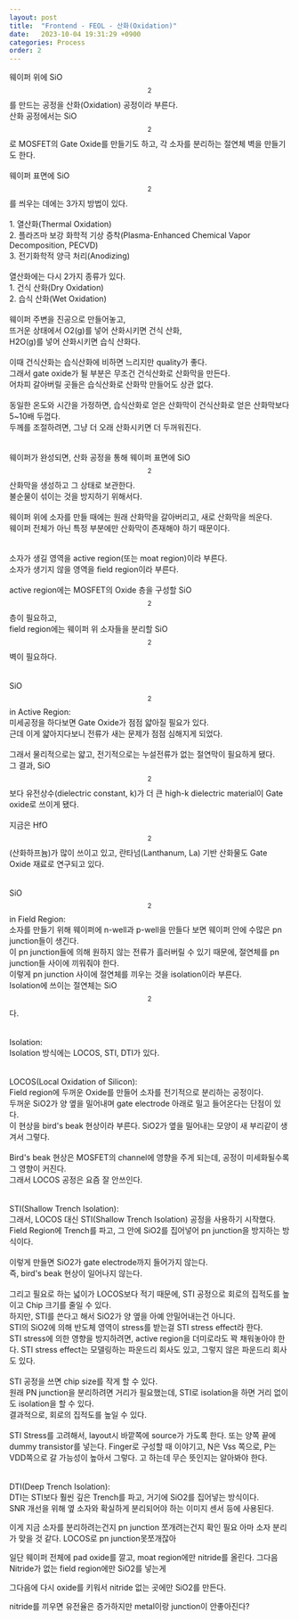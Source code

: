 ```yaml
---
layout: post
title:  "Frontend - FEOL - 산화(Oxidation)"
date:   2023-10-04 19:31:29 +0900
categories: Process
order: 2
---
```


웨이퍼 위에 SiO$$_{2}$$를 만드는 공정을 산화(Oxidation) 공정이라 부른다.<br>
산화 공정에서는 SiO$$_{2}$$로 MOSFET의 Gate Oxide를 만들기도 하고, 각 소자를 분리하는 절연체 벽을 만들기도 한다.
<br>
<br>
웨이퍼 표면에 SiO$$_{2}$$를 씌우는 데에는 3가지 방법이 있다.<br>
<br>
1\. 열산화(Thermal Oxidation)<br>
2\. 플라즈마 보강 화학적 기상 증착(Plasma-Enhanced Chemical Vapor Decomposition, PECVD)<br>
3\. 전기화학적 양극 처리(Anodizing)<br>
<br>
열산화에는 다시 2가지 종류가 있다.<br>
1\. 건식 산화(Dry Oxidation)<br>
2\. 습식 산화(Wet Oxidation)<br>
<br>
웨이퍼 주변을 진공으로 만들어놓고,<br>
뜨거운 상태에서 O2(g)를 넣어 산화시키면 건식 산화,<br>
H2O(g)를 넣어 산화시키면 습식 산화다.<br>
<br>
이때 건식산화는 습식산화에 비하면 느리지만 quality가 좋다.<br>
그래서 gate oxide가 될 부분은 무조건 건식산화로 산화막을 만든다.<br>
어차피 갈아버릴 곳들은 습식산화로 산화막 만들어도 상관 없다.<br>
<br>
동일한 온도와 시간을 가정하면, 습식산화로 얻은 산화막이 건식산화로 얻은 산화막보다 5~10배 두껍다.<br>
두께를 조절하려면, 그냥 더 오래 산화시키면 더 두꺼워진다.<br>
<br>
<br>
웨이퍼가 완성되면, 산화 공정을 통해 웨이퍼 표면에 SiO$$_{2}$$ 산화막을 생성하고 그 상태로 보관한다.<br>
불순물이 섞이는 것을 방지하기 위해서다.<br>
<br>
웨이퍼 위에 소자를 만들 때에는 원래 산화막을 갈아버리고, 새로 산화막을 씌운다.<br>
웨이퍼 전체가 아닌 특정 부분에만 산화막이 존재해야 하기 때문이다.<br>
<br>
<br>
소자가 생길 영역을 active region(또는 moat region)이라 부른다.<br>
소자가 생기지 않을 영역을 field region이라 부른다.<br>
<br>
active region에는 MOSFET의 Oxide 층을 구성할 SiO$$_{2}$$층이 필요하고,<br>
field region에는 웨이퍼 위 소자들을 분리할 SiO$$_{2}$$벽이 필요하다.<br>
<br>
<br>
SiO$$_{2}$$ in Active Region:<br>
미세공정을 하다보면 Gate Oxide가 점점 얇아질 필요가 있다.<br>
근데 이게 얇아지다보니 전류가 새는 문제가 점점 심해지게 되었다.<br>
<br>
그래서 물리적으로는 얇고, 전기적으로는 누설전류가 없는 절연막이 필요하게 됐다.<br>
그 결과, SiO$$_{2}$$보다 유전상수(dielectric constant, k)가 더 큰 high-k dielectric material이 Gate oxide로 쓰이게 됐다.<br>
<br>
지금은 HfO$$_{2}$$(산화하프늄)가 많이 쓰이고 있고, 란타넘(Lanthanum, La) 기반 산화물도 Gate Oxide 재료로 연구되고 있다.<br>
<br>
<br>
SiO$$_{2}$$ in Field Region:<br>
소자를 만들기 위해 웨이퍼에 n-well과 p-well을 만들다 보면 웨이퍼 안에 수많은 pn junction들이 생긴다.<br>
이 pn junction들에 의해 원하지 않는 전류가 흘러버릴 수 있기 때문에, 절연체를 pn junction들 사이에 끼워줘야 한다.<br>
이렇게 pn junction 사이에 절연체를 끼우는 것을 isolation이라 부른다.<br>
Isolation에 쓰이는 절연체는 SiO$$_{2}$$다.<br>
<br>
<br>
Isolation:<br>
Isolation 방식에는 LOCOS, STI, DTI가 있다.<br>
<br>
<br>
LOCOS(Local Oxidation of Silicon):<br>
Field region에 두꺼운 Oxide를 만들어 소자를 전기적으로 분리하는 공정이다.<br>
두꺼운 SiO2가 양 옆을 밀어내며 gate electrode 아래로 밀고 들어온다는 단점이 있다.<br>
이 현상을 bird's beak 현상이라 부른다. SiO2가 옆을 밀어내는 모양이 새 부리같이 생겨서 그렇다.<br>
<br>
Bird's beak 현상은 MOSFET의 channel에 영향을 주게 되는데, 공정이 미세화될수록 그 영향이 커진다.<br>
그래서 LOCOS 공정은 요즘 잘 안쓰인다.<br>
<br>
<br>
STI(Shallow Trench Isolation):<br>
그래서, LOCOS 대신 STI(Shallow Trench Isolation) 공정을 사용하기 시작했다.<br>
Field Region에 Trench를 파고, 그 안에 SiO2를 집어넣어 pn junction을 방지하는 방식이다.<br>
<br>
이렇게 만들면 SiO2가 gate electrode까지 들어가지 않는다.<br>
즉, bird's beak 현상이 일어나지 않는다.<br>
<br>
그리고 필요로 하는 넓이가 LOCOS보다 적기 때문에, STI 공정으로 회로의 집적도를 높이고 Chip 크기를 줄일 수 있다.
<br>
하지만, STI를 쓴다고 해서 SiO2가 양 옆을 아예 안밀어내는건 아니다.<br>
STI의 SiO2에 의해 반도체 영역이 stress를 받는걸 STI stress effect라 한다.<br>
STI stress에 의한 영향을 방지하려면, active region을 더미로라도 꽉 채워놓아야 한다.
STI stress effect는 모델링하는 파운드리 회사도 있고, 그렇지 않은 파운드리 회사도 있다.<br>
<br>
STI 공정을 쓰면 chip size를 작게 할 수 있다.<br>
원래 PN junction을 분리하려면 거리가 필요했는데, STI로 isolation을 하면 거리 없이도 isolation을 할 수 있다.<br>
결과적으로, 회로의 집적도를 높일 수 있다.<br>
<br>
STI Stress를 고려해서, layout시 바깥쪽에 source가 가도록 한다. 또는 양쪽 끝에 dummy transistor를 넣는다. Finger로 구성할 때 이야기고, N은 Vss 쪽으로, P는 VDD쪽으로 갈 가능성이 높아서 그렇다. 고 하는데 무슨 뜻인지는 알아봐야 한다.<br>
<br>
<br>
DTI(Deep Trench Isolation):<br>
DTI는 STI보다 훨씬 깊은 Trench를 파고, 거기에 SiO2를 집어넣는 방식이다.<br>
SNR 개선을 위해 옆 소자와 확실하게 분리되어야 하는 이미지 센서 등에 사용된다.<br>


이게 지금 소자를 분리하려는건지 pn junction 쪼개려는건지 확인 필요
아마 소자 분리가 맞을 것 같다. LOCOS로 pn junction못쪼개잖아

일단 웨이퍼 전체에 pad oxide를 깔고, moat region에만 nitride를 올린다.
그다음 Nitride가 없는 field region에만 SiO2를 넣는게


그다음에 다시 oxide를 키워서 nitride 없는 곳에만 SiO2를 만든다.

nitride를 끼우면 유전율은 증가하지만 metal이랑 junction이 안좋아진다?